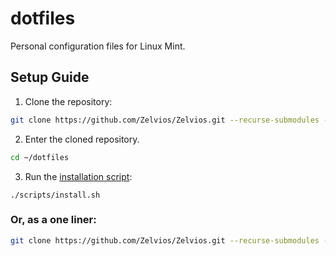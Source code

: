 # dotfiles

Personal configuration files for Linux Mint.

## Setup Guide

1. Clone the repository:

```sh
git clone https://github.com/Zelvios/Zelvios.git --recurse-submodules -j$(nproc) ~/dotfiles
```

2. Enter the cloned repository.

```sh
cd ~/dotfiles
```

3. Run the [installation script](./scripts/install.sh):

```
./scripts/install.sh
```

### Or, as a one liner:

```sh
git clone https://github.com/Zelvios/Zelvios.git --recurse-submodules -j$(nproc) ~/dotfiles && cd ~/dotfiles && ./scripts/install.sh
```

